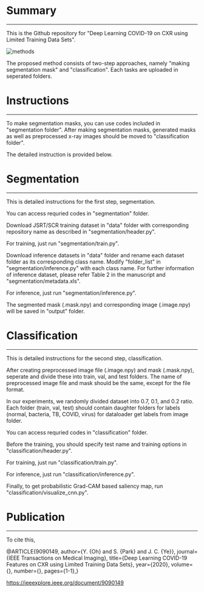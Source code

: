 # Summary
-------
This is the Github repository for "Deep Learning COVID-19 on CXR using Limited Training Data Sets".

![methods](https://user-images.githubusercontent.com/39784965/81655488-3d5de380-9471-11ea-8f4b-b18e5fda7d08.png)

The proposed method consists of two-step approaches, namely "making segmentation mask" and "classification".
Each tasks are uploaded in seperated folders.

# Instructions
-------
To make segmentation masks, you can use codes included in "segmentation folder".
After making segmentation masks, generated masks as well as preprocessed x-ray images should be moved to "classification folder".

The detailed instruction is provided below.

# Segmentation
------
This is detailed instructions for the first step, segmentation.

You can access requried codes in "segmentation" folder.

Download JSRT/SCR training dataset in "data" folder with corresponding repository name as described in "segmentation/header.py".

For training, just run "segmentation/train.py".

Download inference datasets in "data" folder and rename each dataset folder as its corresponding class name. Modify "folder_list" in "segmentation/inference.py" with each class name. For further information of inference dataset, please refer Table 2 in the manuscript and "segmentation/metadata.xls".

For inference, just run "segmentation/inference.py".

The segmented mask (.mask.npy) and corresponding image (.image.npy) will be saved in "output" folder.


# Classification
------
This is detailed instructions for the second step, classification.

After creating preprocessed image file (.image.npy) and mask (.mask.npy), seperate and divide these into train, val, and test folders. The name of preprocessed image file and mask should be the same, except for the file format.

In our experiments, we randomly divided dataset into 0.7, 0.1, and 0.2 ratio.
Each folder (train, val, test) should contain daughter folders for labels (normal, bacteria, TB, COVID, virus) for dataloader get labels from image folder.

You can access requried codes in "classification" folder.

Before the training, you should specify test name and training options in "classification/header.py".

For training, just run "classification/train.py".

For inference, just run "classification/inference.py".

Finally, to get probabilistic Grad-CAM based saliency map, run "classification/visualize_cnn.py".

# Publication
-------
To cite this, 

@ARTICLE{9090149,
  author={Y. {Oh} and S. {Park} and J. C. {Ye}},
  journal={IEEE Transactions on Medical Imaging}, 
  title={Deep Learning COVID-19 Features on CXR using Limited Training Data Sets}, 
  year={2020},
  volume={},
  number={},
  pages={1-1},}
  
https://ieeexplore.ieee.org/document/9090149
